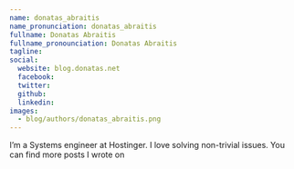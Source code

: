 ```yaml
---
name: donatas_abraitis
name_pronunciation: donatas_abraitis
fullname: Donatas Abraitis
fullname_pronounciation: Donatas Abraitis
tagline: 
social:
  website: blog.donatas.net
  facebook:
  twitter: 
  github: 
  linkedin: 
images:
  - blog/authors/donatas_abraitis.png
---
```


I’m a Systems engineer at Hostinger. I love solving non-trivial issues. You can find more posts I wrote on 